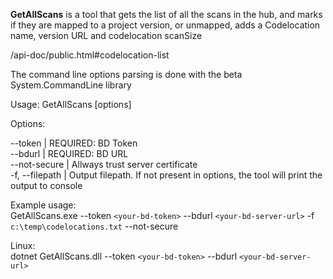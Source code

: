 **GetAllScans** is a tool that gets the list of all the scans in the hub, and marks if they are mapped to a project version, or unmapped, adds a Codelocation name, version URL and codelocation scanSize

/api-doc/public.html#codelocation-list  

The command line options parsing is done with the beta System.CommandLine library  
 
Usage: GetAllScans [options]  

Options:  

 --token <token>               | REQUIRED: BD Token  
 --bdurl <bdurl>               | REQUIRED: BD URL   
  --not-secure                 | Allways trust server certificate  
  -f, --filepath <filepath>    | Output filepath. If not present in options, the tool will print the output to console  
 
Example usage:  
GetAllScans.exe --token `<your-bd-token>` --bdurl `<your-bd-server-url>` -f `c:\temp\codelocations.txt` --not-secure

Linux:  
dotnet GetAllScans.dll --token `<your-bd-token>` --bdurl `<your-bd-server-url>`
